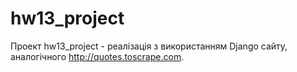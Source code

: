 # hw13_project
Проект hw13_project - реалізація з використанням Django сайту, аналогічного http://quotes.toscrape.com.
